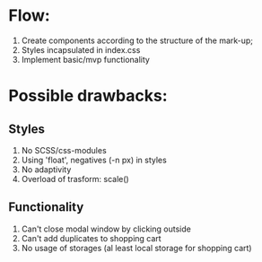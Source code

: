 # Flow:
1. Create components according to the structure of the mark-up;
2. Styles incapsulated in index.css
3. Implement basic/mvp functionality

# Possible drawbacks:

## Styles
1. No SCSS/css-modules
2. Using 'float', negatives (-n px) in styles
3. No adaptivity
4. Overload of trasform: scale()

## Functionality
1. Can't close modal window by clicking outside
2. Can't add duplicates to shopping cart
3. No usage of storages (al least local storage for shopping cart)